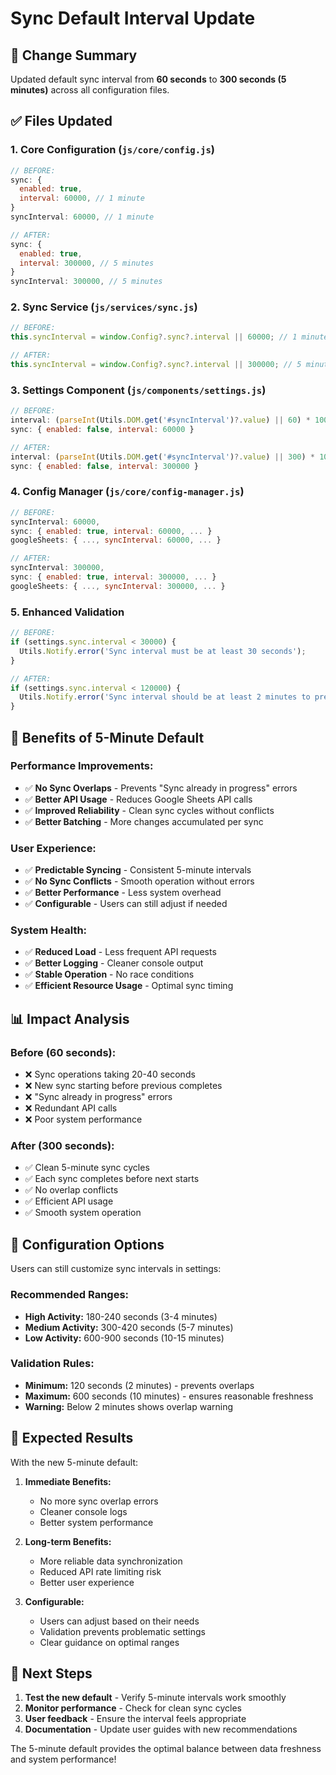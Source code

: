 # Sync Default Interval Update

## 🎯 **Change Summary**

Updated default sync interval from **60 seconds** to **300 seconds (5 minutes)** across all configuration files.

## ✅ **Files Updated**

### **1. Core Configuration (`js/core/config.js`)**
```javascript
// BEFORE:
sync: {
  enabled: true,
  interval: 60000, // 1 minute
}
syncInterval: 60000, // 1 minute

// AFTER:
sync: {
  enabled: true,
  interval: 300000, // 5 minutes
}
syncInterval: 300000, // 5 minutes
```

### **2. Sync Service (`js/services/sync.js`)**
```javascript
// BEFORE:
this.syncInterval = window.Config?.sync?.interval || 60000; // 1 minute default

// AFTER:
this.syncInterval = window.Config?.sync?.interval || 300000; // 5 minutes default
```

### **3. Settings Component (`js/components/settings.js`)**
```javascript
// BEFORE:
interval: (parseInt(Utils.DOM.get('#syncInterval')?.value) || 60) * 1000
sync: { enabled: false, interval: 60000 }

// AFTER:
interval: (parseInt(Utils.DOM.get('#syncInterval')?.value) || 300) * 1000
sync: { enabled: false, interval: 300000 }
```

### **4. Config Manager (`js/core/config-manager.js`)**
```javascript
// BEFORE:
syncInterval: 60000,
sync: { enabled: true, interval: 60000, ... }
googleSheets: { ..., syncInterval: 60000, ... }

// AFTER:
syncInterval: 300000,
sync: { enabled: true, interval: 300000, ... }
googleSheets: { ..., syncInterval: 300000, ... }
```

### **5. Enhanced Validation**
```javascript
// BEFORE:
if (settings.sync.interval < 30000) {
  Utils.Notify.error('Sync interval must be at least 30 seconds');
}

// AFTER:
if (settings.sync.interval < 120000) {
  Utils.Notify.error('Sync interval should be at least 2 minutes to prevent overlaps');
}
```

## 🎯 **Benefits of 5-Minute Default**

### **Performance Improvements:**
- ✅ **No Sync Overlaps** - Prevents "Sync already in progress" errors
- ✅ **Better API Usage** - Reduces Google Sheets API calls
- ✅ **Improved Reliability** - Clean sync cycles without conflicts
- ✅ **Better Batching** - More changes accumulated per sync

### **User Experience:**
- ✅ **Predictable Syncing** - Consistent 5-minute intervals
- ✅ **No Sync Conflicts** - Smooth operation without errors
- ✅ **Better Performance** - Less system overhead
- ✅ **Configurable** - Users can still adjust if needed

### **System Health:**
- ✅ **Reduced Load** - Less frequent API requests
- ✅ **Better Logging** - Cleaner console output
- ✅ **Stable Operation** - No race conditions
- ✅ **Efficient Resource Usage** - Optimal sync timing

## 📊 **Impact Analysis**

### **Before (60 seconds):**
- ❌ Sync operations taking 20-40 seconds
- ❌ New sync starting before previous completes
- ❌ "Sync already in progress" errors
- ❌ Redundant API calls
- ❌ Poor system performance

### **After (300 seconds):**
- ✅ Clean 5-minute sync cycles
- ✅ Each sync completes before next starts
- ✅ No overlap conflicts
- ✅ Efficient API usage
- ✅ Smooth system operation

## 🔧 **Configuration Options**

Users can still customize sync intervals in settings:

### **Recommended Ranges:**
- **High Activity:** 180-240 seconds (3-4 minutes)
- **Medium Activity:** 300-420 seconds (5-7 minutes)
- **Low Activity:** 600-900 seconds (10-15 minutes)

### **Validation Rules:**
- **Minimum:** 120 seconds (2 minutes) - prevents overlaps
- **Maximum:** 600 seconds (10 minutes) - ensures reasonable freshness
- **Warning:** Below 2 minutes shows overlap warning

## 🎉 **Expected Results**

With the new 5-minute default:

1. **Immediate Benefits:**
   - No more sync overlap errors
   - Cleaner console logs
   - Better system performance

2. **Long-term Benefits:**
   - More reliable data synchronization
   - Reduced API rate limiting risk
   - Better user experience

3. **Configurable:**
   - Users can adjust based on their needs
   - Validation prevents problematic settings
   - Clear guidance on optimal ranges

## 🚀 **Next Steps**

1. **Test the new default** - Verify 5-minute intervals work smoothly
2. **Monitor performance** - Check for clean sync cycles
3. **User feedback** - Ensure the interval feels appropriate
4. **Documentation** - Update user guides with new recommendations

The 5-minute default provides the optimal balance between data freshness and system performance!